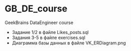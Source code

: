 # GB_DE_course
GeekBrains DataEngineer course
* Задание 1/2 в файле Likes_posts.sql
* Задания 3-5 в файле exercises.sql 
* Диаграмма базы данных в файле VK_ERDiagram.png
